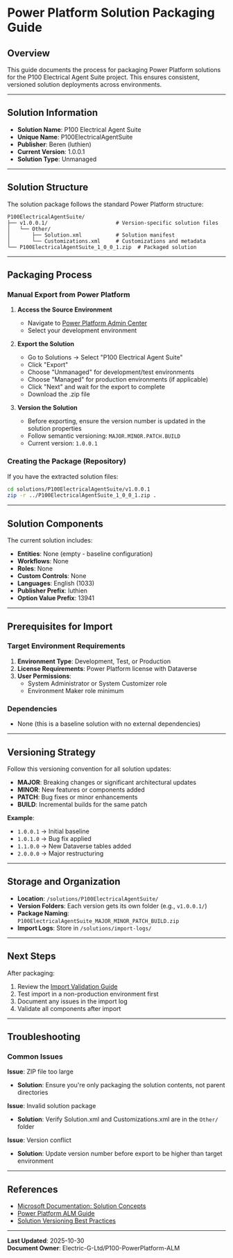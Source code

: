 # Power Platform Solution Packaging Guide

## Overview

This guide documents the process for packaging Power Platform solutions for the P100 Electrical Agent Suite project. This ensures consistent, versioned solution deployments across environments.

---

## Solution Information

- **Solution Name**: P100 Electrical Agent Suite
- **Unique Name**: P100ElectricalAgentSuite
- **Publisher**: Beren (luthien)
- **Current Version**: 1.0.0.1
- **Solution Type**: Unmanaged

---

## Solution Structure

The solution package follows the standard Power Platform structure:

```
P100ElectricalAgentSuite/
├── v1.0.0.1/                      # Version-specific solution files
│   └── Other/
│       ├── Solution.xml           # Solution manifest
│       └── Customizations.xml     # Customizations and metadata
└── P100ElectricalAgentSuite_1_0_0_1.zip  # Packaged solution
```

---

## Packaging Process

### Manual Export from Power Platform

1. **Access the Source Environment**
   - Navigate to [Power Platform Admin Center](https://admin.powerplatform.microsoft.com/)
   - Select your development environment

2. **Export the Solution**
   - Go to Solutions → Select "P100 Electrical Agent Suite"
   - Click "Export"
   - Choose "Unmanaged" for development/test environments
   - Choose "Managed" for production environments (if applicable)
   - Click "Next" and wait for the export to complete
   - Download the .zip file

3. **Version the Solution**
   - Before exporting, ensure the version number is updated in the solution properties
   - Follow semantic versioning: `MAJOR.MINOR.PATCH.BUILD`
   - Current version: `1.0.0.1`

### Creating the Package (Repository)

If you have the extracted solution files:

```bash
cd solutions/P100ElectricalAgentSuite/v1.0.0.1
zip -r ../P100ElectricalAgentSuite_1_0_0_1.zip .
```

---

## Solution Components

The current solution includes:

- **Entities**: None (empty - baseline configuration)
- **Workflows**: None
- **Roles**: None
- **Custom Controls**: None
- **Languages**: English (1033)
- **Publisher Prefix**: luthien
- **Option Value Prefix**: 13941

---

## Prerequisites for Import

### Target Environment Requirements

1. **Environment Type**: Development, Test, or Production
2. **License Requirements**: Power Platform license with Dataverse
3. **User Permissions**: 
   - System Administrator or System Customizer role
   - Environment Maker role minimum

### Dependencies

- None (this is a baseline solution with no external dependencies)

---

## Versioning Strategy

Follow this versioning convention for all solution updates:

- **MAJOR**: Breaking changes or significant architectural updates
- **MINOR**: New features or components added
- **PATCH**: Bug fixes or minor enhancements
- **BUILD**: Incremental builds for the same patch

**Example**: 
- `1.0.0.1` → Initial baseline
- `1.0.1.0` → Bug fix applied
- `1.1.0.0` → New Dataverse tables added
- `2.0.0.0` → Major restructuring

---

## Storage and Organization

- **Location**: `/solutions/P100ElectricalAgentSuite/`
- **Version Folders**: Each version gets its own folder (e.g., `v1.0.0.1/`)
- **Package Naming**: `P100ElectricalAgentSuite_MAJOR_MINOR_PATCH_BUILD.zip`
- **Import Logs**: Store in `/solutions/import-logs/`

---

## Next Steps

After packaging:
1. Review the [Import Validation Guide](./solution-import-guide.md)
2. Test import in a non-production environment first
3. Document any issues in the import log
4. Validate all components after import

---

## Troubleshooting

### Common Issues

**Issue**: ZIP file too large
- **Solution**: Ensure you're only packaging the solution contents, not parent directories

**Issue**: Invalid solution package
- **Solution**: Verify Solution.xml and Customizations.xml are in the `Other/` folder

**Issue**: Version conflict
- **Solution**: Update version number before export to be higher than target environment

---

## References

- [Microsoft Documentation: Solution Concepts](https://learn.microsoft.com/en-us/power-platform/alm/solution-concepts-alm)
- [Power Platform ALM Guide](https://learn.microsoft.com/en-us/power-platform/alm/)
- [Solution Versioning Best Practices](https://learn.microsoft.com/en-us/power-platform/alm/solution-layers-alm)

---

**Last Updated**: 2025-10-30  
**Document Owner**: Electric-G-Ltd/P100-PowerPlatform-ALM
